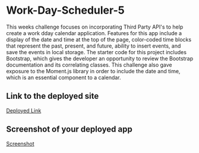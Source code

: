 # Work-Day-Scheduler-5

This weeks challenge focuses on incorporating Third Party API's to help create a work dday calendar application. Features for this app include a display of the date and time at the 
top of the page, color-coded time blocks that represent the past, present, and future, ability to insert events, and save the events in local storage. The starter code for this 
project includes Bootstrap, which gives the developer an opportunity to review the Bootstrap documentation and its correlating classes. This challenge also gave exposure to the Moment.js
library in order to include the date and time, which is an essential component to a calendar.       

## Link to the deployed site
[Deployed Link](https://chloeyarb.github.io/Work-Day-Scheduler-5/)

## Screenshot of your deployed app
[Screenshot](./images/Work-Day-Scheduler.png)
